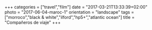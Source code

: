 +++
categories = ["travel","film"]
date = "2017-03-21T13:33:39+02:00"
photo = "2017-06-04-maroc-1"
orientation = "landscape"
tags = ["morroco","black & white","ilford","hp5+","atlantic ocean"]
title = "Compañeros de viaje"
+++
